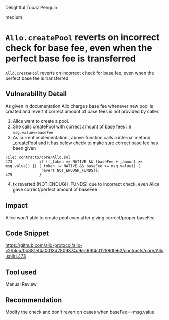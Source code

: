 Delightful Topaz Penguin

medium

# `Allo.createPool` reverts on incorrect check for base fee, even when the perfect base fee is transferred
`Allo.createPool` reverts on incorrect check for base fee, even when the perfect base fee is transferred 
## Vulnerability Detail
As given in documentation Allo charges base fee whenever new pool is created and revert if correct amount of base fees is not provided by caller.
1. Alice want to create a pool.
2. She calls [createPool](https://github.com/allo-protocol/allo-v2/blob/0b881ef4a0013d2809374c9ea69f4cf1288dfe62/contracts/core/Allo.sol#L174) with correct amount of base fees i.e `msg.value==baseFee`
3. As current implementation , above function calls a internal method [_createPool](https://github.com/allo-protocol/allo-v2/blob/0b881ef4a0013d2809374c9ea69f4cf1288dfe62/contracts/core/Allo.sol#L415) and it has below check to make sure correct base fee has been given
```solidity
File: contracts/core/Allo.sol
473            if ((_token == NATIVE && (baseFee + _amount >= msg.value)) || (_token != NATIVE && baseFee >= msg.value)) {
                revert NOT_ENOUGH_FUNDS();
475            }
``` 
4. tx reverted (NOT_ENOUGH_FUNDS) due to incorrect check, even Alice gave correct/perfect amount of baseFee

## Impact
Alice won't able to create pool even after giving correct/proper baseFee
## Code Snippet
https://github.com/allo-protocol/allo-v2/blob/0b881ef4a0013d2809374c9ea69f4cf1288dfe62/contracts/core/Allo.sol#L473
## Tool used

Manual Review

## Recommendation

Modify the check and don't revert on cases when baseFee==msg.value